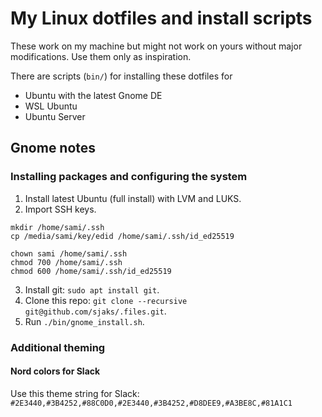 # My Linux dotfiles and install scripts
These work on my machine but might not work on yours without major modifications. Use them only as inspiration.

There are scripts (`bin/`) for installing these dotfiles for
- Ubuntu with the latest Gnome DE
- WSL Ubuntu
- Ubuntu Server

## Gnome notes

### Installing packages and configuring the system

1. Install latest Ubuntu (full install) with LVM and LUKS.
2. Import SSH keys.
```
mkdir /home/sami/.ssh
cp /media/sami/key/edid /home/sami/.ssh/id_ed25519

chown sami /home/sami/.ssh
chmod 700 /home/sami/.ssh
chmod 600 /home/sami/.ssh/id_ed25519
```
3. Install git: `sudo apt install git`.
4. Clone this repo: `git clone --recursive git@github.com/sjaks/.files.git`.
5. Run `./bin/gnome_install.sh`.

### Additional theming

#### Nord colors for Slack
Use this theme string for Slack:
`#2E3440,#3B4252,#88C0D0,#2E3440,#3B4252,#D8DEE9,#A3BE8C,#81A1C1`
